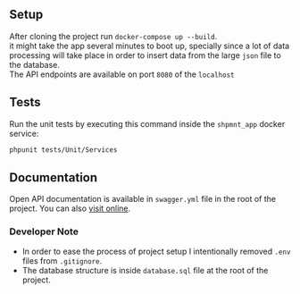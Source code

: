 ## Setup

After cloning the project run `docker-compose up --build`.
<br>
it might take the app several minutes to boot up, specially since a lot of data processing will take place in order to 
insert data from the large `json` file to the database.
<br>
The API endpoints are available on port `8080` of the `localhost`

## Tests

Run the unit tests by executing this command inside the `shpmnt_app` docker service: 
```bash
phpunit tests/Unit/Services
```

## Documentation

Open API documentation is available in `swagger.yml` file in the root of the project.
You can also [visit online](https://app.swaggerhub.com/apis/red7626/Shipment/0.1#/default/get_api_v1_carriers__id__shipments).

### Developer Note

* In order to ease the process of project setup I intentionally removed `.env` files from `.gitignore`.
* The database structure is inside `database.sql` file at the root of the project.